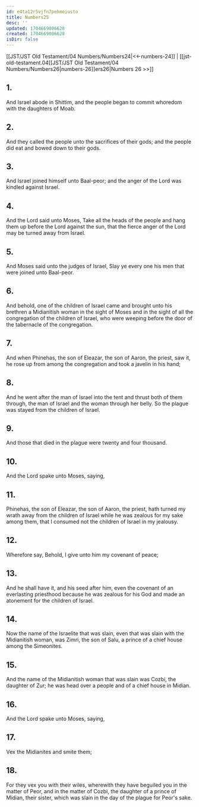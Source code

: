 ```yaml
---
id: e4ta12r5vjfn7pehmoiusto
title: Numbers25
desc: ''
updated: 1704669006628
created: 1704669006628
isDir: false
---
```

[[JST/JST Old Testament/04 Numbers/Numbers24|<<-numbers-24]] | [[jst-old-testament.04[[JST/JST Old Testament/04 Numbers/Numbers26|numbers-26]]ers26|Numbers 26 >>]]
## 1.
And Israel abode in Shittim, and the people began to commit whoredom with the daughters of Moab.
## 2.
And they called the people unto the sacrifices of their gods; and the people did eat and bowed down to their gods.
## 3.
And Israel joined himself unto Baal-peor; and the anger of the Lord was kindled against Israel.
## 4.
And the Lord said unto Moses, Take all the heads of the people and hang them up before the Lord against the sun, that the fierce anger of the Lord may be turned away from Israel.
## 5.
And Moses said unto the judges of Israel, Slay ye every one his men that were joined unto Baal-peor.
## 6.
And behold, one of the children of Israel came and brought unto his brethren a Midianitish woman in the sight of Moses and in the sight of all the congregation of the children of Israel, who were weeping before the door of the tabernacle of the congregation.
## 7.
And when Phinehas, the son of Eleazar, the son of Aaron, the priest, saw it, he rose up from among the congregation and took a javelin in his hand;
## 8.
And he went after the man of Israel into the tent and thrust both of them through, the man of Israel and the woman through her belly. So the plague was stayed from the children of Israel.
## 9.
And those that died in the plague were twenty and four thousand.
## 10.
And the Lord spake unto Moses, saying,
## 11.
Phinehas, the son of Eleazar, the son of Aaron, the priest, hath turned my wrath away from the children of Israel while he was zealous for my sake among them, that I consumed not the children of Israel in my jealousy.
## 12.
Wherefore say, Behold, I give unto him my covenant of peace;
## 13.
And he shall have it, and his seed after him, even the covenant of an everlasting priesthood because he was zealous for his God and made an atonement for the children of Israel.
## 14.
Now the name of the Israelite that was slain, even that was slain with the Midianitish woman, was Zimri, the son of Salu, a prince of a chief house among the Simeonites.
## 15.
And the name of the Midianitish woman that was slain was Cozbi, the daughter of Zur; he was head over a people and of a chief house in Midian.
## 16.
And the Lord spake unto Moses, saying,
## 17.
Vex the Midianites and smite them;
## 18.
For they vex you with their wiles, wherewith they have beguiled you in the matter of Peor, and in the matter of Cozbi, the daughter of a prince of Midian, their sister, which was slain in the day of the plague for Peor\'s sake.

